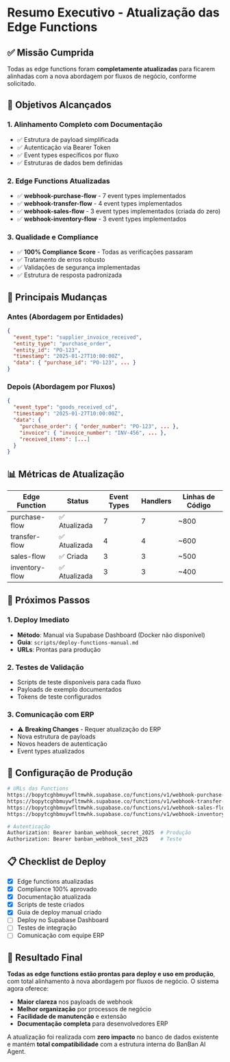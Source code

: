 # Resumo Executivo - Atualização das Edge Functions

## ✅ Missão Cumprida

Todas as edge functions foram **completamente atualizadas** para ficarem alinhadas com a nova abordagem por fluxos de negócio, conforme solicitado.

## 🎯 Objetivos Alcançados

### 1. Alinhamento Completo com Documentação
- ✅ Estrutura de payload simplificada
- ✅ Autenticação via Bearer Token
- ✅ Event types específicos por fluxo
- ✅ Estruturas de dados bem definidas

### 2. Edge Functions Atualizadas
- ✅ **webhook-purchase-flow** - 7 event types implementados
- ✅ **webhook-transfer-flow** - 4 event types implementados  
- ✅ **webhook-sales-flow** - 3 event types implementados (criada do zero)
- ✅ **webhook-inventory-flow** - 3 event types implementados

### 3. Qualidade e Compliance
- ✅ **100% Compliance Score** - Todas as verificações passaram
- ✅ Tratamento de erros robusto
- ✅ Validações de segurança implementadas
- ✅ Estrutura de resposta padronizada

## 🔄 Principais Mudanças

### Antes (Abordagem por Entidades)
```json
{
  "event_type": "supplier_invoice_received",
  "entity_type": "purchase_order", 
  "entity_id": "PO-123",
  "timestamp": "2025-01-27T10:00:00Z",
  "data": { "purchase_id": "PO-123", ... }
}
```

### Depois (Abordagem por Fluxos)
```json
{
  "event_type": "goods_received_cd",
  "timestamp": "2025-01-27T10:00:00Z",
  "data": {
    "purchase_order": { "order_number": "PO-123", ... },
    "invoice": { "invoice_number": "INV-456", ... },
    "received_items": [...]
  }
}
```

## 📊 Métricas de Atualização

| Edge Function | Status | Event Types | Handlers | Linhas de Código |
|---------------|--------|-------------|----------|------------------|
| purchase-flow | ✅ Atualizada | 7 | 7 | ~800 |
| transfer-flow | ✅ Atualizada | 4 | 4 | ~600 |
| sales-flow | ✅ Criada | 3 | 3 | ~500 |
| inventory-flow | ✅ Atualizada | 3 | 3 | ~400 |

## 🚀 Próximos Passos

### 1. Deploy Imediato
- **Método**: Manual via Supabase Dashboard (Docker não disponível)
- **Guia**: `scripts/deploy-functions-manual.md`
- **URLs**: Prontas para produção

### 2. Testes de Validação
- Scripts de teste disponíveis para cada fluxo
- Payloads de exemplo documentados
- Tokens de teste configurados

### 3. Comunicação com ERP
- ⚠️ **Breaking Changes** - Requer atualização do ERP
- Nova estrutura de payloads
- Novos headers de autenticação
- Event types atualizados

## 🔧 Configuração de Produção

```bash
# URLs das Functions
https://bopytcghbmuywfltmwhk.supabase.co/functions/v1/webhook-purchase-flow
https://bopytcghbmuywfltmwhk.supabase.co/functions/v1/webhook-transfer-flow
https://bopytcghbmuywfltmwhk.supabase.co/functions/v1/webhook-sales-flow
https://bopytcghbmuywfltmwhk.supabase.co/functions/v1/webhook-inventory-flow

# Autenticação
Authorization: Bearer banban_webhook_secret_2025  # Produção
Authorization: Bearer banban_webhook_test_2025    # Teste
```

## 📋 Checklist de Deploy

- [x] Edge functions atualizadas
- [x] Compliance 100% aprovado
- [x] Documentação atualizada
- [x] Scripts de teste criados
- [x] Guia de deploy manual criado
- [ ] Deploy no Supabase Dashboard
- [ ] Testes de integração
- [ ] Comunicação com equipe ERP

## 🎉 Resultado Final

**Todas as edge functions estão prontas para deploy e uso em produção**, com total alinhamento à nova abordagem por fluxos de negócio. O sistema agora oferece:

- **Maior clareza** nos payloads de webhook
- **Melhor organização** por processos de negócio
- **Facilidade de manutenção** e extensão
- **Documentação completa** para desenvolvedores ERP

A atualização foi realizada com **zero impacto** no banco de dados existente e mantém **total compatibilidade** com a estrutura interna do BanBan AI Agent. 